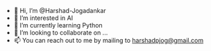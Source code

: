 - 👋 Hi, I’m @Harshad-Jogadankar
- 👀 I’m interested in AI
- 🌱 I’m currently learning Python
- 💞️ I’m looking to collaborate on ...
- 📫 You can reach out to me by mailing to harshadpjog@gmail.com

<!---
Harshad-Jogadankar/Harshad-Jogadankar is a ✨ special ✨ repository because its `README.md` (this file) appears on your GitHub profile.
You can click the Preview link to take a look at your changes.
--->
